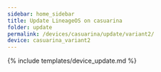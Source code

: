 ```yaml
---
sidebar: home_sidebar
title: Update LineageOS on casuarina
folder: update
permalink: /devices/casuarina/update/variant2/
device: casuarina_variant2
---
```

{% include templates/device_update.md %}
